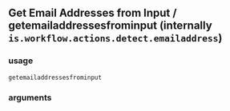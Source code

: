 
## Get Email Addresses from Input / getemailaddressesfrominput (internally `is.workflow.actions.detect.emailaddress`)


### usage
`getemailaddressesfrominput `

### arguments

